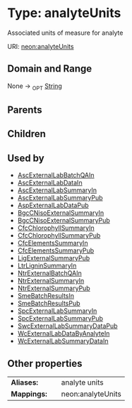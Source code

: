 
# Type: analyteUnits


Associated units of measure for analyte

URI: [neon:analyteUnits](https://data.neonscience.org/analyteUnits)


## Domain and Range

None ->  <sub>OPT</sub> [String](types/String.md)

## Parents


## Children


## Used by

 * [AscExternalLabBatchQAIn](AscExternalLabBatchQAIn.md)
 * [AscExternalLabDataIn](AscExternalLabDataIn.md)
 * [AscExternalLabSummaryIn](AscExternalLabSummaryIn.md)
 * [AscExternalLabSummaryPub](AscExternalLabSummaryPub.md)
 * [AspExternalLabDataPub](AspExternalLabDataPub.md)
 * [BgcCNisoExternalSummaryIn](BgcCNisoExternalSummaryIn.md)
 * [BgcCNisoExternalSummaryPub](BgcCNisoExternalSummaryPub.md)
 * [CfcChlorophyllSummaryIn](CfcChlorophyllSummaryIn.md)
 * [CfcChlorophyllSummaryPub](CfcChlorophyllSummaryPub.md)
 * [CfcElementsSummaryIn](CfcElementsSummaryIn.md)
 * [CfcElementsSummaryPub](CfcElementsSummaryPub.md)
 * [LigExternalSummaryPub](LigExternalSummaryPub.md)
 * [LtrLigninSummaryIn](LtrLigninSummaryIn.md)
 * [NtrExternalBatchQAIn](NtrExternalBatchQAIn.md)
 * [NtrExternalSummaryIn](NtrExternalSummaryIn.md)
 * [NtrExternalSummaryPub](NtrExternalSummaryPub.md)
 * [SmeBatchResultsIn](SmeBatchResultsIn.md)
 * [SmeBatchResultsPub](SmeBatchResultsPub.md)
 * [SpcExternalLabSummaryIn](SpcExternalLabSummaryIn.md)
 * [SpcExternalLabSummaryPub](SpcExternalLabSummaryPub.md)
 * [SwcExternalLabSummaryDataPub](SwcExternalLabSummaryDataPub.md)
 * [WcExternalLabDataByAnalyteIn](WcExternalLabDataByAnalyteIn.md)
 * [WcExternalLabSummaryDataIn](WcExternalLabSummaryDataIn.md)

## Other properties

|  |  |  |
| --- | --- | --- |
| **Aliases:** | | analyte units |
| **Mappings:** | | neon:analyteUnits |

